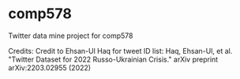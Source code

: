# comp578
Twitter data mine project for comp578


Credits:
Credit to  Ehsan-Ul Haq for tweet ID list:
Haq, Ehsan-Ul, et al. "Twitter Dataset for 2022 Russo-Ukrainian Crisis." arXiv preprint arXiv:2203.02955 (2022)

